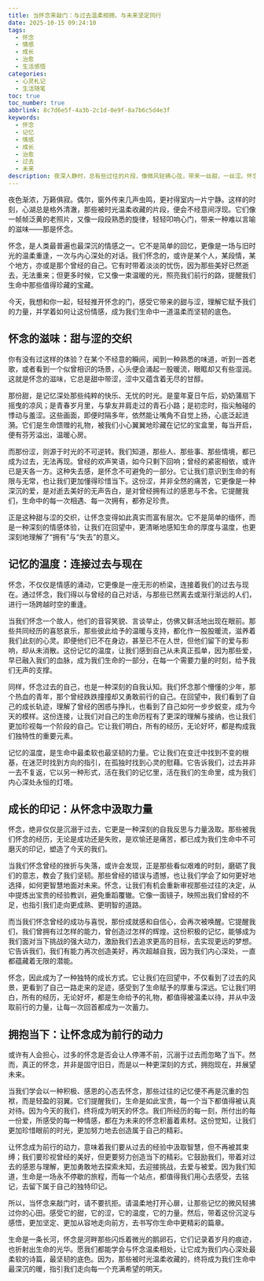 ```yaml
---
title: 当怀念来敲门：与过去温柔相拥，与未来坚定同行
date: 2025-10-15 09:24:10
tags:
  - 怀念
  - 情感
  - 成长
  - 治愈
  - 生活感悟
categories:
  - 心灵札记
  - 生活随笔
toc: true
toc_number: true
abbrlink: 8c7d6e5f-4a3b-2c1d-0e9f-8a7b6c5d4e3f
keywords:
  - 怀念
  - 记忆
  - 情感
  - 成长
  - 治愈
  - 过去
  - 未来
description: 夜深人静时，总有些过往的片段，像微风轻拂心弦，带来一丝甜，一丝涩。怀念，并非沉溺于过去，而是一场与旧时光的温柔重逢，一次与内心深处的对话。它提醒我们，那些曾经的欢声笑语、泪水与成长，都已化作生命中最宝贵的印记，指引我们走向更丰盛的未来。
---
```


夜色渐浓，万籁俱寂。偶尔，窗外传来几声虫鸣，更衬得室内一片宁静。这样的时刻，心湖总是格外清澈，那些被时光温柔收藏的片段，便会不经意间浮现。它们像一帧帧泛黄的老照片，又像一段段熟悉的旋律，轻轻叩响心门，带来一种难以言喻的滋味——那是怀念。

怀念，是人类最普遍也最深沉的情感之一。它不是简单的回忆，更像是一场与旧时光的温柔重逢，一次与内心深处的对话。我们怀念的，或许是某个人，某段情，某个地方，亦或是那个曾经的自己。它有时带着淡淡的忧伤，因为那些美好已然逝去，无法重来；但更多时候，它又像一束温暖的光，照亮我们前行的路，提醒我们生命中那些值得珍藏的宝藏。

今天，我想和你一起，轻轻推开怀念的门，感受它带来的甜与涩，理解它赋予我们的力量，并学着如何让这份情感，成为我们生命中一道温柔而坚韧的底色。

## 怀念的滋味：甜与涩的交织

你有没有过这样的体验？在某个不经意的瞬间，闻到一种熟悉的味道，听到一首老歌，或者看到一个似曾相识的场景，心头便会涌起一股暖流，眼眶却又有些湿润。这就是怀念的滋味，它总是甜中带涩，涩中又蕴含着无尽的甘醇。

那份甜，是记忆深处那些纯粹的快乐、无忧的时光。是童年夏日午后，奶奶蒲扇下摇曳的凉风；是青春岁月里，与挚友并肩走过的青石小路；是初恋时，指尖触碰的悸动与羞涩。这些画面，即便时隔多年，依然能让嘴角不自觉上扬，心底泛起涟漪。它们是生命馈赠的礼物，被我们小心翼翼地珍藏在记忆的宝盒里，每当开启，便有芬芳溢出，温暖心房。

而那份涩，则源于时光的不可逆转。我们知道，那些人、那些事、那些情境，都已成为过去，无法再现。曾经的欢声笑语，如今只剩下回响；曾经的紧密相依，或许已是天各一方。这种失去感，是怀念不可避免的一部分。它让我们意识到生命的有限与无常，也让我们更加懂得珍惜当下。这份涩，并非全然的痛苦，它更像是一种深沉的爱，是对逝去美好的无声告白，是对曾经拥有过的感恩与不舍。它提醒我们，生命中的每一次相遇、每一次拥有，都弥足珍贵。

正是这种甜与涩的交织，让怀念变得如此真实而富有层次。它不是简单的缅怀，而是一种深刻的情感体验，让我们在回望中，更清晰地感知生命的厚度与温度，也更深刻地理解了“拥有”与“失去”的意义。

## 记忆的温度：连接过去与现在

怀念，不仅仅是情感的涌动，它更像是一座无形的桥梁，连接着我们的过去与现在。通过怀念，我们得以与曾经的自己对话，与那些已然离去或渐行渐远的人们，进行一场跨越时空的重逢。

当我们怀念一个故人，他们的音容笑貌、言谈举止，仿佛又鲜活地出现在眼前。那些共同经历的喜怒哀乐，那些彼此给予的温暖与支持，都化作一股股暖流，滋养着我们此刻的心灵。即便他们已不在身边，甚至已不在人世，但他们留下的爱与影响，却从未消散。这份记忆的温度，让我们感到自己从未真正孤单，因为那些爱，早已融入我们的血脉，成为我们生命的一部分，在每一个需要力量的时刻，给予我们无声的支撑。

同样，怀念过去的自己，也是一种深刻的自我认知。我们怀念那个懵懂的少年，那个热血的青年，那个曾经跌跌撞撞却又勇敢前行的自己。在回望中，我们看到了自己的成长轨迹，理解了曾经的困惑与挣扎，也看到了自己如何一步步蜕变，成为今天的模样。这份连接，让我们对自己的生命历程有了更深的理解与接纳，也让我们更加珍视每一个阶段的自己。它让我们明白，所有的经历，无论好坏，都是构成我们独特性的重要元素。

记忆的温度，是生命中最柔软也最坚韧的力量。它让我们在变迁中找到不变的根基，在迷茫时找到方向的指引，在孤独时找到心灵的慰藉。它告诉我们，过去并非一去不复返，它以另一种形式，活在我们的记忆里，活在我们的生命里，成为我们内心深处永恒的灯塔。

## 成长的印记：从怀念中汲取力量

怀念，绝非仅仅是沉溺于过去，它更是一种深刻的自我反思与力量汲取。那些被我们怀念的经历，无论是成功还是失败，是欢愉还是痛苦，都已成为我们生命中不可磨灭的印记，塑造了今天的我们。

当我们怀念曾经的挫折与失落，或许会发现，正是那些看似艰难的时刻，磨砺了我们的意志，教会了我们坚韧。那些曾经的错误与遗憾，也让我们学会了如何更好地选择，如何更智慧地面对未来。怀念，让我们有机会重新审视那些过往的决定，从中提炼出宝贵的经验教训，避免重蹈覆辙。它像一面镜子，映照出我们曾经的不足，也指引我们走向更成熟、更明智的道路。

而当我们怀念曾经的成功与喜悦，那份成就感和自信心，会再次被唤醒。它提醒我们，我们曾拥有过怎样的能力，曾创造过怎样的辉煌。这份积极的记忆，能够成为我们面对当下挑战的强大动力，激励我们去追求更高的目标，去实现更远的梦想。它告诉我们，我们有能力再次创造美好，再次超越自我，因为我们内心深处，一直都蕴藏着无限的潜能。

怀念，因此成为了一种独特的成长方式。它让我们在回望中，不仅看到了过去的风景，更看到了自己一路走来的足迹，感受到了生命赋予的厚重与深远。它让我们明白，所有的经历，无论好坏，都是生命给予的礼物，都值得被温柔以待，并从中汲取前行的力量，让每一次回首都成为一次蓄力。

## 拥抱当下：让怀念成为前行的动力

或许有人会担心，过多的怀念是否会让人停滞不前，沉溺于过去而忽略了当下。然而，真正的怀念，并非是固守旧日，而是以一种更深刻的方式，拥抱现在，并展望未来。

当我们学会以一种积极、感恩的心态去怀念，那些过往的记忆便不再是沉重的包袱，而是轻盈的羽翼。它们提醒我们，生命是如此宝贵，每一个当下都值得被认真对待。因为今天的我们，终将成为明天的怀念。我们所经历的每一刻，所付出的每一份爱，所感受的每一种情感，都在为未来的怀念积蓄着素材。这份觉知，让我们更加珍惜眼前的时光，更加努力地去创造属于自己的精彩。

让怀念成为前行的动力，意味着我们要从过去的经验中汲取智慧，但不再被其束缚；我们要珍视曾经的美好，但更要努力创造当下的精彩。它鼓励我们，带着对过去的感恩与理解，更加勇敢地去探索未知，去迎接挑战，去爱与被爱。因为我们知道，生命是一场永不停歇的旅程，而每一个站点，都值得我们用心去感受，去铭记，去留下属于自己的独特印记。

所以，当怀念来敲门时，请不要抗拒。请温柔地打开心扉，让那些记忆的微风轻拂过你的心田。感受它的甜，它的涩，它的温度，它的力量。然后，带着这份沉淀与感悟，更加坚定、更加从容地走向前方，去书写你生命中更精彩的篇章。

生命是一条长河，怀念是河畔那些闪烁着微光的鹅卵石，它们记录着岁月的痕迹，也折射出生命的光华。愿我们都能学会与怀念温柔相处，让它成为我们内心深处最柔软的诗篇，最坚韧的底色。因为，那些被时光温柔收藏的，终将成为我们生命中最深沉的暖，指引我们走向每一个充满希望的明天。